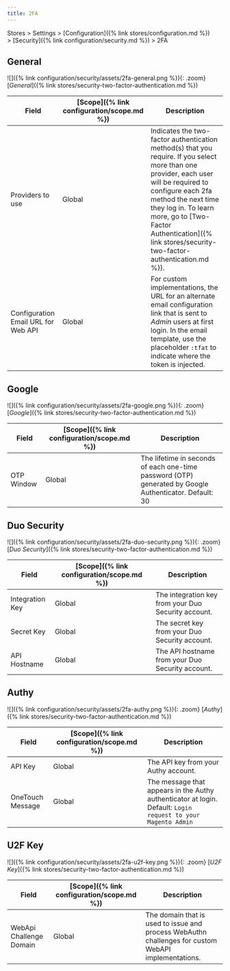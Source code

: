 ```yaml
---
title: 2FA
---
```


Stores > Settings > [Configuration]({% link stores/configuration.md %}) > [Security]({% link configuration/security.md %}) > 2FA

## General

![]({% link configuration/security/assets/2fa-general.png %}){: .zoom}
[_General_]({% link stores/security-two-factor-authentication.md %})

|Field|[Scope]({% link configuration/scope.md %})|Description|
|--- |--- |--- |
|Providers to use|Global|Indicates the two-factor authentication method(s) that you require. If you select more than one provider, each user will be required to configure each 2fa method the next time they log in. To learn more, go to [Two-Factor Authentication]({% link stores/security-two-factor-authentication.md %}).|
|Configuration Email URL for Web API|Global |For custom implementations, the URL for an alternate email configuration link that is sent to _Admin_ users at first login. In the email template, use the placeholder `:tfat` to indicate where the token is injected.|

## Google

![]({% link configuration/security/assets/2fa-google.png %}){: .zoom}
[_Google_]({% link stores/security-two-factor-authentication.md %})

|Field|[Scope]({% link configuration/scope.md %})|Description|
|--- |--- |--- |
|OTP Window|Global|The lifetime in seconds of each one-time password (OTP) generated by Google Authenticator. Default: 30|

## Duo Security

![]({% link configuration/security/assets/2fa-duo-security.png %}){: .zoom}
[_Duo Security_]({% link stores/security-two-factor-authentication.md %})

|Field|[Scope]({% link configuration/scope.md %})|Description|
|--- |--- |--- |
|Integration Key|Global|The integration key from your Duo Security account.|
|Secret Key|Global|The secret key from your Duo Security account.|
|API Hostname|Global|The API hostname from your Duo Security account.|

## Authy

![]({% link configuration/security/assets/2fa-authy.png %}){: .zoom}
[_Authy_]({% link stores/security-two-factor-authentication.md %})

|Field|[Scope]({% link configuration/scope.md %})|Description|
|--- |--- |--- |
|API Key|Global|The API key from your Authy account.|
|OneTouch Message|Global|The message that appears in the Authy authenticator at login.  Default: `Login request to your Magento Admin`|

## U2F Key

![]({% link configuration/security/assets/2fa-u2f-key.png %}){: .zoom}
[_U2F Key_]({% link stores/security-two-factor-authentication.md %})

|Field|[Scope]({% link configuration/scope.md %})|Description|
|--- |--- |--- |
|WebApi Challenge Domain|Global|The domain that is used to issue and process WebAuthn challenges for custom WebAPI implementations.
